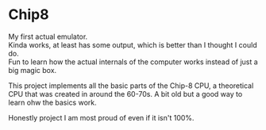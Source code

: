 # Chip8  
  My first actual emulator.  
  Kinda works, at least has some output, which is better than I thought I could do.  
  Fun to learn how the actual internals of the computer works instead of just a big magic box.
  
  This project implements all the basic parts of the Chip-8 CPU, a theoretical CPU that was created in around the 60-70s.
  A bit old but a good way to learn ohw the basics work.
  
  Honestly project I am most proud of even if it isn't 100%.
